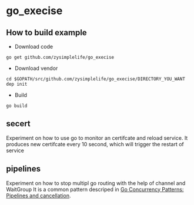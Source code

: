 # go_execise

## How to build example
* Download code
```
go get github.com/zysimplelife/go_execise
```
* Download vendor
```
cd $GOPATH/src/github.com/zysimplelife/go_execise/DIRECTORY_YOU_WANT
dep init
```
* Build
```
go build
```

## secert
Experiment on how to use go to monitor an certifcate and reload service.
It produces new certifcate every 10 second, which will trigger the restart of service

## pipelines
Experiment on how to stop multipl go routing with the help of channel and WaitGroup
It is a common pattern descriped in [Go Concurrency Patterns: Pipelines and cancellation](https://blog.golang.org/pipelines).
